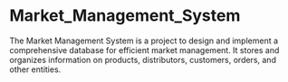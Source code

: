 # Market_Management_System
The Market Management System is a project to design and implement a comprehensive database for efficient market management. It stores and organizes information on products, distributors, customers, orders, and other entities.
